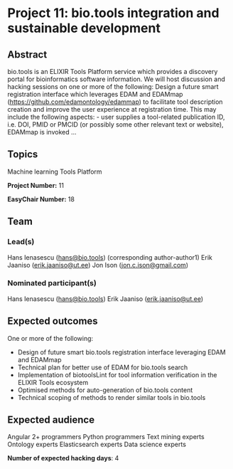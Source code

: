 # Project 11: bio.tools integration and sustainable development

## Abstract

bio.tools is an ELIXIR Tools Platform service which provides a discovery portal for bioinformatics software information. We will host discussion and hacking sessions on one or more of the following: Design a future smart registration interface which leverages EDAM and EDAMmap (https://github.com/edamontology/edammap) to facilitate tool description creation and improve the user experience at registration time. This may include the following aspects: - user supplies a tool-related publication ID, i.e. DOI, PMID or PMCID (or possibly some other relevant text or website), EDAMmap is invoked ...

## Topics

Machine learning
 Tools Platform

**Project Number:** 11



**EasyChair Number:** 18

## Team

### Lead(s)

Hans Ienasescu (hans@bio.tools) (corresponding author-author1)
 Erik Jaaniso (erik.jaaniso@ut.ee)
 Jon Ison (jon.c.ison@gmail.com)

### Nominated participant(s)

Hans Ienasescu (hans@bio.tools)
 Erik Jaaniso (erik.jaaniso@ut.ee)

## Expected outcomes

One or more of the following:
 - Design of future smart bio.tools registration interface leveraging EDAM and EDAMmap
 - Technical plan for better use of EDAM for bio.tools search
 - Implementation of biotoolsLint for tool information verification in the ELIXIR Tools ecosystem
 - Optimised methods for auto-generation of bio.tools content
 - Technical scoping of methods to render similar tools in bio.tools

## Expected audience

Angular 2+ programmers
 Python programmers
 Text mining experts
 Ontology experts
 Elasticsearch experts
 Data science experts

**Number of expected hacking days**: 4

